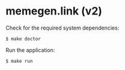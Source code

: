 # memegen.link (v2)

Check for the required system dependencies:

```
$ make doctor
```

Run the application:

```
$ make run
```
